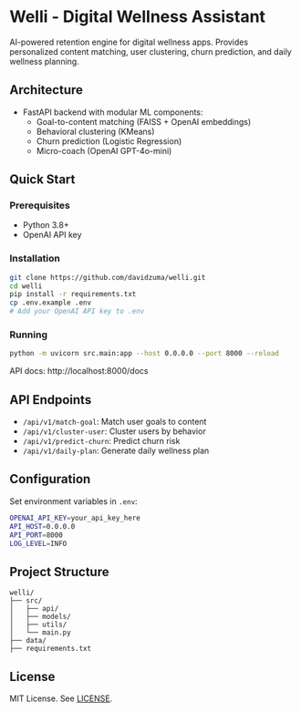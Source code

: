 # Welli - Digital Wellness Assistant

AI-powered retention engine for digital wellness apps. Provides personalized content matching, user clustering, churn prediction, and daily wellness planning.

## Architecture

- FastAPI backend with modular ML components:
    - Goal-to-content matching (FAISS + OpenAI embeddings)
    - Behavioral clustering (KMeans)
    - Churn prediction (Logistic Regression)
    - Micro-coach (OpenAI GPT-4o-mini)

## Quick Start

### Prerequisites
- Python 3.8+
- OpenAI API key

### Installation
```bash
git clone https://github.com/davidzuma/welli.git
cd welli
pip install -r requirements.txt
cp .env.example .env
# Add your OpenAI API key to .env
```

### Running
```bash
python -m uvicorn src.main:app --host 0.0.0.0 --port 8000 --reload
```

API docs: http://localhost:8000/docs

## API Endpoints

- `/api/v1/match-goal`: Match user goals to content
- `/api/v1/cluster-user`: Cluster users by behavior
- `/api/v1/predict-churn`: Predict churn risk
- `/api/v1/daily-plan`: Generate daily wellness plan

## Configuration

Set environment variables in `.env`:
```bash
OPENAI_API_KEY=your_api_key_here
API_HOST=0.0.0.0
API_PORT=8000
LOG_LEVEL=INFO
```

## Project Structure

```
welli/
├── src/
│   ├── api/
│   ├── models/
│   ├── utils/
│   └── main.py
├── data/
├── requirements.txt
```

## License

MIT License. See [LICENSE](LICENSE).
